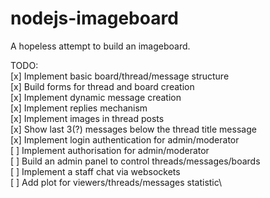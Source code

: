 # nodejs-imageboard

A hopeless attempt to build an imageboard.

TODO:\
[x] Implement basic board/thread/message structure\
[x] Build forms for thread and board creation\
[x] Implement dynamic message creation\
[x] Implement replies mechanism\
[x] Implement images in thread posts\
[x] Show last 3(?) messages below the thread title message\
[x] Implement login authentication for admin/moderator\
[ ] Implement authorisation for admin/moderator\
[ ] Build an admin panel to control threads/messages/boards\
[ ] Implement a staff chat via websockets\
[ ] Add plot for viewers/threads/messages statistic\
